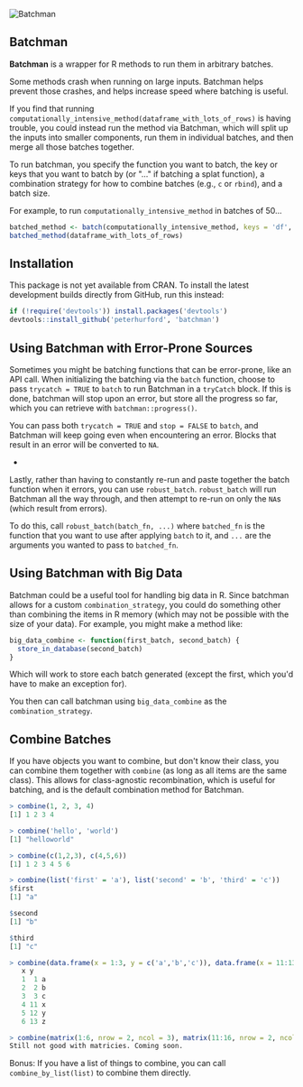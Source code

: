 ![Batchman](http://i.imgur.com/63jNVwY.png)



## Batchman
**Batchman** is a wrapper for R methods to run them in arbitrary batches.

Some methods crash when running on large inputs.  Batchman helps prevent those crashes, and helps increase speed where batching is useful.

If you find that running `computationally_intensive_method(dataframe_with_lots_of_rows)` is having trouble, you could instead run the method via Batchman, which will split up the inputs into smaller components, run them in individual batches, and then merge all those batches together.

To run batchman, you specify the function you want to batch, the key or keys that you want to batch by (or "..." if batching a splat function), a combination strategy for how to combine batches (e.g., `c` or `rbind`), and a batch size.

For example, to run `computationally_intensive_method` in batches of 50...

```R
batched_method <- batch(computationally_intensive_method, keys = 'df', combination_strategy = rbind, size = 50)
batched_method(dataframe_with_lots_of_rows)
```



## Installation

This package is not yet available from CRAN. To install the latest development builds directly from GitHub, run this instead:

```R
if (!require('devtools')) install.packages('devtools')
devtools::install_github('peterhurford', 'batchman')
```



## Using Batchman with Error-Prone Sources

Sometimes you might be batching functions that can be error-prone, like an API call.  When initializing the batching via the `batch` function, choose to pass `trycatch = TRUE` to `batch` to run Batchman in a `tryCatch` block.  If this is done, batchman will stop upon an error, but store all the progress so far, which you can retrieve with `batchman::progress()`.

You can pass both `trycatch = TRUE` and `stop = FALSE` to `batch`, and Batchman will keep going even when encountering an error.  Blocks that result in an error will be converted to `NA`.

-

Lastly, rather than having to constantly re-run and paste together the batch function when it errors, you can use `robust_batch`.  `robust_batch` will run Batchman all the way through, and then attempt to re-run on only the `NA`s (which result from errors).

To do this, call `robust_batch(batch_fn, ...)` where `batched_fn` is the function that you want to use after applying `batch` to it, and `...` are the arguments you wanted to pass to `batched_fn`.



## Using Batchman with Big Data

Batchman could be a useful tool for handling big data in R.  Since batchman allows for a custom `combination_strategy`, you could do something other than combining the items in R memory (which may not be possible with the size of your data).  For example, you might make a method like:

```R
big_data_combine <- function(first_batch, second_batch) {
  store_in_database(second_batch)  
}
```

Which will work to store each batch generated (except the first, which you'd have to make an exception for).

You then can call batchman using `big_data_combine` as the `combination_strategy`.



## Combine Batches

If you have objects you want to combine, but don't know their class, you can combine them together with `combine` (as long as all items are the same class).  This allows for class-agnostic recombination, which is useful for batching, and is the default combination method for Batchman.

```R
> combine(1, 2, 3, 4)
[1] 1 2 3 4

> combine('hello', 'world')
[1] "helloworld"

> combine(c(1,2,3), c(4,5,6))
[1] 1 2 3 4 5 6

> combine(list('first' = 'a'), list('second' = 'b', 'third' = 'c'))
$first
[1] "a"

$second
[1] "b"

$third
[1] "c"

> combine(data.frame(x = 1:3, y = c('a','b','c')), data.frame(x = 11:13, y = c('x','y','z')))
   x y
   1  1 a
   2  2 b
   3  3 c
   4 11 x
   5 12 y
   6 13 z

> combine(matrix(1:6, nrow = 2, ncol = 3), matrix(11:16, nrow = 2, ncol = 3))
Still not good with matricies. Coming soon.
```

Bonus: If you have a list of things to combine, you can call `combine_by_list(list)` to combine them directly.
